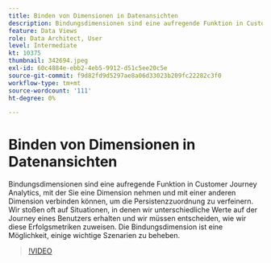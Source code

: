 ```yaml
---
title: Binden von Dimensionen in Datenansichten
description: Bindungsdimensionen sind eine aufregende Funktion in Customer Journey Analytics, mit der Sie eine Dimension nehmen und mit einer anderen Dimension verbinden können... (Beschreibungen sollten zwischen 60 und 160 Zeichen lang sein)
feature: Data Views
role: Data Architect, User
level: Intermediate
kt: 10375
thumbnail: 342694.jpeg
exl-id: 60c4884e-ebb2-4eb5-9912-d51c5ee20c5e
source-git-commit: f9d82fd9d5297ae8a06d33023b209fc22282c3f0
workflow-type: tm+mt
source-wordcount: '111'
ht-degree: 0%

---
```


# Binden von Dimensionen in Datenansichten

Bindungsdimensionen sind eine aufregende Funktion in Customer Journey Analytics, mit der Sie eine Dimension nehmen und mit einer anderen Dimension verbinden können, um die Persistenzzuordnung zu verfeinern. Wir stoßen oft auf Situationen, in denen wir unterschiedliche Werte auf der Journey eines Benutzers erhalten und wir müssen entscheiden, wie wir diese Erfolgsmetriken zuweisen. Die Bindungsdimension ist eine Möglichkeit, einige wichtige Szenarien zu beheben.

>[!VIDEO](https://video.tv.adobe.com/v/342694/?quality=12&learn=on)
